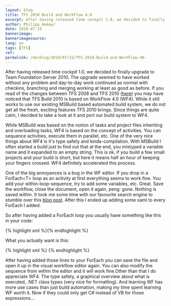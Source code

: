 ```yaml
---
layout: blog
title: TFS 2010 Build and WorkFlow 4.0 
excerpt: After having released time cockpit 1.0, we decided to finally upgrade to Team Foundation Server 2010. The upgrade seemed to have worked without any problem and day-to-day work continued as normal with checkins, branching and merging working at least as good as before. If you read of the changes between TFS 2008 and TFS 2010 (here) you may have noticed that TFS Build 2010 is based on WorkFlow 4.0 (WF4).
author: Philipp Aumayr
date: 2010-07-15
bannerimage: 
bannerimagesource: 
lang: en
tags: [TFS]
ref: 
permalink: /devblog/2010/07/15/TFS-2010-Build-and-WorkFlow-40-
---
```


<p>After having released time cockpit 1.0, we decided to finally upgrade to Team Foundation Server 2010. The upgrade seemed to have worked without any problem and day-to-day work continued as normal with checkins, branching and merging working at least as good as before. If you read of the changes between TFS 2008 and TFS 2010 (<a title="Video describing new features in TFS 2010" href="http://channel9.msdn.com/pdc2008/TL52/" target="_blank">here</a>) you may have noticed that TFS Build 2010 is based on WorkFlow 4.0 (WF4). While it still works to use our existing MSBuild based automated build system, we do not get all the fresh, exciting features TFS 2010 brings. Since things are quite calm, I decided to take a look at it and port our build system to WF4.</p><p>While MSBuild was based on the notion of tasks and project files inheriting and overloading tasks, WF4 is based on the concept of activities. You can sequence activities, execute them in parallel, etc. One of the very nice things about WF4 is it's type safety and kinda-compilation. With MSBuild I often started a build just to find out that at the end, you mistyped a variable name and it expanded to an empty string. This is ok, if you build a few small projects and your build is short, but here it means half an hour of keeping your fingers crossed. WF4 definitely accelerated this process.</p><p>One of the big annoyances is a bug in the WF editor. If you drop in a ForEach&lt;T&gt; loop as an activity at first everything seems to work fine. You add your within-loop-sequence, try to add some variables, etc. Great. Save the workflow, close the document, open it again, peng: gone. Nothing is saved within. It took me some time with our favourite search engine to stumble over this <a title="articledescribing the problem with the foreach" href="http://blogs.msdn.com/b/tilovell/archive/2009/12/29/the-trouble-with-system-activities-foreach-and-parallelforeach.aspx" target="_blank">blog post</a>. After this I ended up adding some xaml to every ForEach I added.</p><p>So after having added a ForEach loop you usually have something like this in your code:</p>{% highlight xml %}<ForEach x:TypeArguments="x:String" sap:VirtualizedContainerService.HintSize="287,206" 
         Values="[configFiles]"/>{% endhighlight %}<p>What you actually want is this:</p>{% highlight xml %}<ForEach x:TypeArguments="x:String" sap:VirtualizedContainerService.HintSize="287,206" 
         Values="[configFiles]">
  <ActivityAction x:TypeArguments="x:String">
    <ActivityAction.Argument>
      <DelegateInArgument x:TypeArguments="x:String" Name="configFile" />
    </ActivityAction.Argument>
    <Sequence>
     <!-- Do something with configFile available as variable here -->
    </Sequence>
  </ActivityAction>
</ForEach>{% endhighlight %}<p>After having added those lines to your ForEach you can save the file and open it up in the visual workflow editor again. You can also modify the sequence from within the editor and it will work fine.Other than that I do appreciate WF4. The type safety, a graphical overview about what is executed, .NET class types (very nice for formatting). And learning WF has more use cases than just build automation, making my time spent learning WF worth it. Now if they could only get C# instead of VB for those expressions...</p>